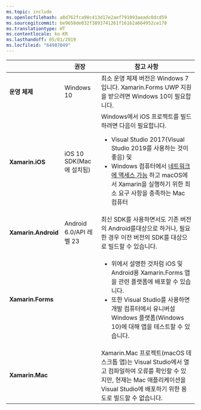 ```yaml
---
ms.topic: include
ms.openlocfilehash: a8d762fca98c413d17e2aef791093aeadc0dcd59
ms.sourcegitcommit: be9658de032f3893741261f16162a664952ce178
ms.translationtype: HT
ms.contentlocale: ko-KR
ms.lasthandoff: 05/01/2019
ms.locfileid: "64987049"
---
```

||권장|참고 사항|
|---|---|---|
|**운영 체제**|Windows 10|최소 운영 체제 버전은 Windows 7입니다. Xamarin.Forms UWP 지원을 받으려면 Windows 10이 필요합니다.
|**Xamarin.iOS**|iOS 10 SDK(Mac에 설치됨)|Windows에서 iOS 프로젝트를 빌드하려면 다음이 필요합니다.<ul><li>Visual Studio 2017(Visual Studio 2019를 사용하는 것이 좋음) 및</li><li>Windows 컴퓨터에서 <a href="~/ios/get-started/installation/windows/connecting-to-mac/index.md">네트워크에 액세스 가능</a> 하고 macOS에서 Xamarin을 실행하기 위한 최소 요구 사항을 충족하는 Mac 컴퓨터</li></ul>|
|**Xamarin.Android**|Android 6.0/API 레벨 23|최신 SDK를 사용하면서도 기존 버전의 Android를대상으로 하거나, 필요한 경우 이전 버전의 SDK를 대상으로 빌드할 수 있습니다.|
|**Xamarin.Forms**||<ul><li>위에서 설명한 것처럼 iOS 및 Android용 Xamarin.Forms 앱을 관련 플랫폼에 배포할 수 있습니다.</li><li>또한 Visual Studio를 사용하면 개발 컴퓨터에서 유니버설 Windows 플랫폼(Windows 10)에 대해 앱을 테스트할 수 있습니다.</li></ul>|
|**Xamarin.Mac**||Xamarin.Mac 프로젝트(macOS 데스크톱 앱)는 Visual Studio에서 열고 컴파일하여 오류를 확인할 수 있지만, 현재는 Mac 애플리케이션을 Visual Studio에 배포하기 위한 용도로 빌드할 수 없습니다.|
